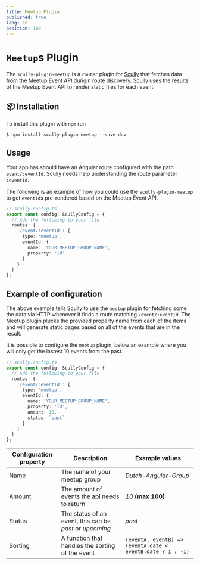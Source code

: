 ```yaml
---
title: Meetup Plugin
published: true
lang: en
position: 100
---
```


# `Meetup`s Plugin

<div class="docs-link_table">
  <a class="repository" href="https://github.com/Dutch-Angular-Group/website/tree/main/libs/scully-plugin-meetup"></a>
</div>

The `scully-plugin-meetup` is a `router` plugin for [Scully](http://scully.io/) that fetches data from the Meetup Event API durigin route discovery.
Scully uses the results of the Meetup Event API to render static files for each event.

## 📦 Installation

To install this plugin with `npm` run

```
$ npm install scully-plugin-meetup --save-dev
```

## Usage

Your app has should have an Angular route configured with the path `event/:eventId`. Scully needs help understanding the route parameter `:eventId`.

The following is an example of how you could use the `scully-plugin-meetup` to get `eventId`s pre-rendered based on the Meetup Event API.

```typescript
// scully.config.ts
export const config: ScullyConfig = {
  // Add the following to your file
  routes: {
    '/event/:eventId': {
      type: 'meetup',
      eventId: {
        name: 'YOUR_MEETUP_GROUP_NAME',
        property: 'id'
      }
    }
  }
};
```

## Example of configuration

The above example tells Scully to use the `meetup` plugin for fetching some the data via HTTP whenever it finds a route matching `/event/:eventId`.
The Meetup plugin plucks the provided property name from each of the items and will generate static pages based on all of the events that are in the result.

It is possible to configure the `meetup` plugin, below an example where you will only get the lastest 10 events from the past.

```typescript
// scully.config.ts
export const config: ScullyConfig = {
  // Add the following to your file
  routes: {
    '/event/:eventId': {
      type: 'meetup',
      eventId: {
        name: 'YOUR_MEETUP_GROUP_NAME',
        property: 'id',
        amount: 10,
        status: `past`
      }
    }
  }
};
```

| Configuration property | Description                                              | Example values                                             |
| ---------------------- | -------------------------------------------------------- | ---------------------------------------------------------- |
| Name                   | The name of your meetup group                            | _Dutch-Angular-Group_                                      |
| Amount                 | The amount of events the api needs to return             | _10_ **(max 100)**                                         |
| Status                 | The status of an event, this can be _past_ or _upcoming_ | _past_                                                     |
| Sorting                | A function that handles the sorting of the event         | `(eventA, eventB) => (eventA.date < eventB.date ? 1 : -1)` |
